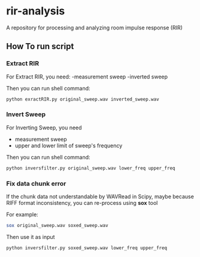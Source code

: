 # rir-analysis
A repository for processing and analyzing room impulse response (RIR)

## How To run script

### Extract RIR

For Extract RIR, you need:
-measurement sweep
-inverted sweep

Then you can run shell command:

```sh
python exractRIR.py original_sweep.wav inverted_sweep.wav
```

### Invert Sweep

For Inverting Sweep, you need
- measurement sweep
- upper and lower limit of sweep's frequency

Then you can run shell command:

```sh
python inversfilter.py original_sweep.wav lower_freq upper_freq
```

### Fix data chunk error

If the chunk data not understandable by WAVRead in Scipy, maybe because RIFF format inconsistency, you can re-process using **sox** tool

For example:

```sh
sox original_sweep.wav soxed_sweep.wav
```

Then use it as input

```sh
python inversfilter.py soxed_sweep.wav lower_freq upper_freq
```


